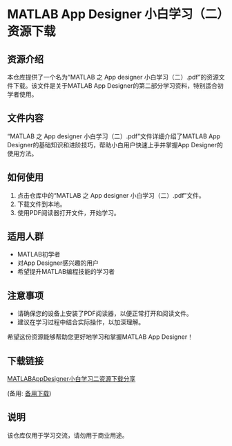 # MATLAB App Designer 小白学习（二）资源下载

## 资源介绍

本仓库提供了一个名为“MATLAB 之 App designer 小白学习（二）.pdf”的资源文件下载。该文件是关于MATLAB App Designer的第二部分学习资料，特别适合初学者使用。

## 文件内容

“MATLAB 之 App designer 小白学习（二）.pdf”文件详细介绍了MATLAB App Designer的基础知识和进阶技巧，帮助小白用户快速上手并掌握App Designer的使用方法。

## 如何使用

1. 点击仓库中的“MATLAB 之 App designer 小白学习（二）.pdf”文件。
2. 下载文件到本地。
3. 使用PDF阅读器打开文件，开始学习。

## 适用人群

- MATLAB初学者
- 对App Designer感兴趣的用户
- 希望提升MATLAB编程技能的学习者

## 注意事项

- 请确保您的设备上安装了PDF阅读器，以便正常打开和阅读文件。
- 建议在学习过程中结合实际操作，以加深理解。

希望这份资源能够帮助您更好地学习和掌握MATLAB App Designer！

## 下载链接
[MATLABAppDesigner小白学习二资源下载分享](https://pan.quark.cn/s/eaa6e8c6ad32) 

(备用: [备用下载](https://pan.baidu.com/s/1cakNPr7Zb-_VcsoPbJ14XQ?pwd=1234))

## 说明

该仓库仅用于学习交流，请勿用于商业用途。
